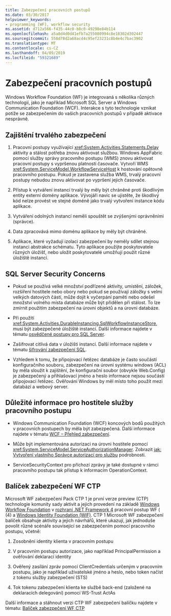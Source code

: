```yaml
---
title: Zabezpečení pracovních postupů
ms.date: 03/30/2017
helpviewer_keywords:
- programming [WF], workflow security
ms.assetid: d712a566-f435-44c0-b8c0-49298e84b114
ms.openlocfilehash: a5a8d4d0d41efb7a255080994c8e18302d302447
ms.sourcegitcommit: 558d78d2a68acd4c95ef23231c8b4e4c7bac3902
ms.translationtype: MT
ms.contentlocale: cs-CZ
ms.lasthandoff: 04/09/2019
ms.locfileid: "59321689"
---
```

# <a name="workflow-security"></a>Zabezpečení pracovních postupů
Windows Workflow Foundation (WF) je integrovaná s několika různých technologií, jako je například Microsoft SQL Server a Windows Communication Foundation (WCF). Interakce s tyto technologie vznikat potíže se zabezpečením do vašich pracovních postupů v případě aktivace nesprávně.

## <a name="persistence-security-concerns"></a>Zajištění trvalého zabezpečení

1. Pracovní postupy využívající <xref:System.Activities.Statements.Delay> aktivity a stálost potřeba znovu aktivovat službou. Windows AppFabric pomocí služby správy pracovního postupu (WMS) znovu aktivovat pracovní postupy s vypršenou platností časovače. Vytvoří WMS <xref:System.ServiceModel.WorkflowServiceHost> k hostování opětovně pracovního postupu. Pokud je zastavena služba WMS, trvalý pracovní postupy nebudou znovu aktivovat po vypršení jejich časovače.

2. Přístup k vytváření instancí trvalý by měly být chráněné proti škodlivým entity externí domény aplikace. Vývojáři navíc se ujistěte, že škodlivý kód nelze provést ve stejné doméně jako trvalý vytvoření instance kódu aplikace.

3. Vytváření odolných instancí neměli spouštět se zvýšenými oprávněními (správce).

4. Data zpracovává mimo doménu aplikace by měly být chráněné.

5. Aplikace, které vyžadují izolaci zabezpečení by neměly sdílet stejnou instanci abstrakce schématu. Tyto aplikace použijte poskytovatele různých úložišť, nebo uložit poskytovatelé umožňují použít různé úložiště instancí.

## <a name="sql-server-security-concerns"></a>SQL Server Security Concerns

-   Pokud se používá velké množství podřízené aktivity, umístění, záložek, rozšíření hostitele nebo obory nebo pokud se používají záložky s velmi velkých datových částí, může dojít k vyčerpání paměti nebo odešel množství volného místa databáze může být přidělen při stálost. To lze zmírnit použitím zabezpečení na úrovni objektů a na úrovni databáze.

-   Při použití <xref:System.Activities.DurableInstancing.SqlWorkflowInstanceStore>, musí být zabezpečené úložiště instancí. Další informace najdete v tématu [osvědčené postupy pro SQL Server](https://go.microsoft.com/fwlink/?LinkId=164972).

-   Zašifrovat citlivá data v úložišti instancí. Další informace najdete v tématu [šifrování zabezpečení SQL](https://go.microsoft.com/fwlink/?LinkId=164976).

-   Vzhledem k tomu, že připojovací řetězec databáze je často součástí konfiguračního souboru, zabezpečení na úrovni systému windows (ACL) by měla sloužit k zajištění, že konfigurační soubor (obvykle Web.Config) je zabezpečený a přihlašovací jméno a heslo informace nejsou součástí připojovací řetězec. Ověřování Windows by měl místo toho použít mezi databází a webový server.

## <a name="considerations-for-workflowservicehost"></a>Důležité informace pro hostitele služby pracovního postupu

-   Windows Communication Foundation (WCF) koncových bodů použitých v pracovních postupech by měla být zabezpečená. Další informace najdete v tématu [WCF – Přehled zabezpečení](https://go.microsoft.com/fwlink/?LinkID=164975).

-   Může být implementována autorizaci na úrovni hostitele pomocí <xref:System.ServiceModel.ServiceAuthorizationManager>. Zobrazit [jak: Vytvoření vlastního Správce autorizací pro službu](https://go.microsoft.com/fwlink/?LinkId=192228) podrobnosti.

-   ServiceSecurityContext pro příchozí zprávy je také dostupné v rámci pracovního postupu tak přístup k informacím OperationContext.

## <a name="wf-security-pack-ctp"></a>Balíček zabezpečení WF CTP
 Microsoft WF zabezpečení Pack CTP 1 je první verze preview (CTP) technologie komunity sady aktivit a jejich provedení na základě [Windows Workflow Foundation](index.md) v [rozhraní .NET Framework 4](https://docs.microsoft.com/previous-versions/dotnet/netframework-4.0/w0x726c2(v=vs.100)) pracovní postup WF ( (4) a [Windows Identity Foundation (WIF)](../security/index.md).  CTP 1 Microsoft WF zabezpečení balíček obsahuje aktivity a jejich návrhářů, které ukazují, jak jednoduše povolit různé scénáře související se zabezpečením pomocí pracovního postupu, včetně:

1. Zosobnění identity klienta v pracovním postupu

2. V pracovním postupu autorizace, jako například PrincipalPermission a ověřování deklarací identity

3. Ověřený zasílání zpráv pomocí ClientCredentials určeným v pracovním postupu, jako je například uživatelské jméno a heslo, nebo token načíst z tokenu služby zabezpečení (STS)

4. Tok tokenu zabezpečení klienta ke službě back-end (založené na deklaracích delegování) pomocí WS-Trust ActAs

Další informace a stáhnout verzi CTP WF zabezpečení balíčku najdete v tématu: [Balíček zabezpečení WF CTP](https://archive.codeplex.com/?p=wf)